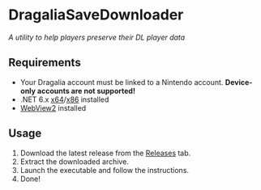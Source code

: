 # DragaliaSaveDownloader
*A utility to help players preserve their DL player data*

## Requirements

- Your Dragalia account must be linked to a Nintendo account. **Device-only accounts are not supported!** 
- .NET 6.x [x64](https://dotnet.microsoft.com/en-us/download/dotnet/thank-you/runtime-desktop-6.0.10-windows-x64-installer)/[x86](https://dotnet.microsoft.com/en-us/download/dotnet/thank-you/runtime-desktop-6.0.10-windows-x86-installer) installed
- [WebView2](https://go.microsoft.com/fwlink/p/?LinkId=2124703) installed

## Usage

1. Download the latest release from the [Releases](https://github.com/LukeFZ/DragaliaSaveDownloader/releases) tab.
2. Extract the downloaded archive.
3. Launch the executable and follow the instructions.
4. Done!

